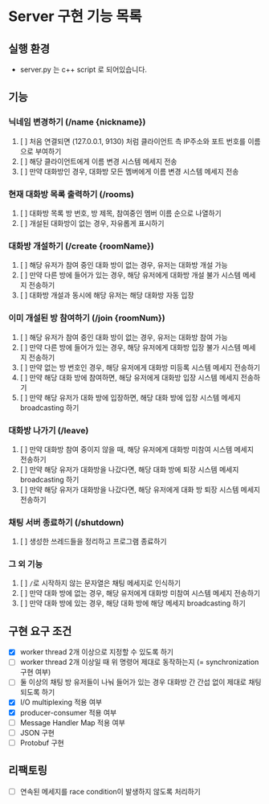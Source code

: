 # Server 구현 기능 목록

## 실행 환경

* server.py 는 c++ script 로 되어있습니다. <br>

## 기능

### 닉네임 변경하기 (/name {nickname})
1. [ ] 처음 연결되면 (127.0.0.1, 9130) 처럼 클라이언트 측 IP주소와 포트 번호를 이름으로 부여하기
2. [ ] 해당 클라이언트에게 이름 변경 시스템 메세지 전송
3. [ ] 만약 대화방인 경우, 대화방 모든 멤버에게 이름 변경 시스템 메세지 전송

### 현재 대화방 목록 출력하기 (/rooms)
1. [ ] 대화방 목록 방 번호, 방 제목, 참여중인 멤버 이름 순으로 나열하기
2. [ ] 개설된 대화방이 없는 경우, 자유롭게 표시하기 

### 대화방 개설하기 (/create {roomName})
1. [ ] 해당 유저가 참여 중인 대화 방이 없는 경우, 유저는 대화방 개설 가능
2. [ ] 만약 다른 방에 들어가 있는 경우, 해당 유저에게 대화방 개설 불가 시스템 메세지 전송하기
3. [ ] 대화방 개설과 동시에 해당 유저는 해당 대화방 자동 입장

### 이미 개설된 방 참여하기 (/join {roomNum})
1. [ ] 해당 유저가 참여 중인 대화 방이 없는 경우, 유저는 대화방 참여 가능
2. [ ] 만약 다른 방에 들어가 있는 경우, 해당 유저에게 대화방 입장 불가 시스템 메세지 전송하기
3. [ ] 만약 없는 방 번호인 경우, 해당 유저에게 대화방 미등록 시스템 메세지 전송하기
4. [ ] 만약 해당 대화 방에 참여하면, 해당 유저에게 대화방 입장 시스템 메세지 전송하기 
5. [ ] 만약 해당 유저가 대화 방에 입장하면, 해당 대화 방에 입장 시스템 메세지 broadcasting 하기

### 대화방 나가기 (/leave)
1. [ ] 만약 대화방 참여 중이지 않을 때, 해당 유저에게 대화방 미참여 시스템 메세지 전송하기
2. [ ] 만약 해당 유저가 대화방을 나갔다면, 해당 대화 방에 퇴장 시스템 메세지 broadcasting 하기
3. [ ] 만약 해당 유저가 대화방을 나갔다면, 해당 유저에게 대화 방 퇴장 시스템 메세지 전송하기

### 채팅 서버 종료하기 (/shutdown)
1. [ ] 생성한 쓰레드들을 정리하고 프로그램 종료하기

### 그 외 기능
1. [ ] `/`로 시작하지 않는 문자열은 채팅 메세지로 인식하기
2. [ ] 만약 대화 방에 없는 경우, 해당 유저에게 대화방 미참여 시스템 메세지 전송하기
3. [ ] 만약 대화 방에 있는 경우, 해당 대화 방에 해당 메세지 broadcasting 하기

## 구현 요구 조건
* [X] worker thread 2개 이상으로 지정할 수 있도록 하기
* [ ] worker thread 2개 이상일 때 위 명령어 제대로 동작하는지 (= synchronization 구현 여부)
* [ ] 둘 이상의 채팅 방 유저들이 나눠 들어가 있는 경우 대화방 간 간섭 없이 제대로 채팅 되도록 하기
* [X] I/O multiplexing 적용 여부
* [X] producer-consumer 적용 여부
* [ ] Message Handler Map 적용 여부 
* [ ] JSON 구현 
* [ ] Protobuf 구현

## 리팩토링
* [ ] 연속된 메세지를 race condition이 발생하지 않도록 처리하기